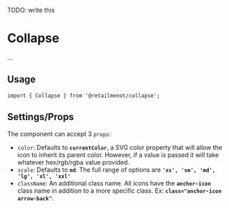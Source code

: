 TODO: write this

# Collapse

...

## Usage
   
    import { Collapse } from '@retailmenot/collapse';   
    
## Settings/Props

The component can accept 3 `props`:

* `color`: Defaults to **`currentColor`**, a SVG color property that will allow the icon to inherit its parent color. 
However, if a value is passed it will take whatever hex/rgb/rgba value provided.
* `scale`: Defaults to **`md`**. The full range of options are **`'xs', 'sm', 'md', 'lg', 'xl', 'xxl'`**
* `className`: An additional class name. All icons have the **`anchor-icon`** class name in addition to a more specific class.
Ex: **`class="anchor-icon arrow-back"`**.    
        
    

